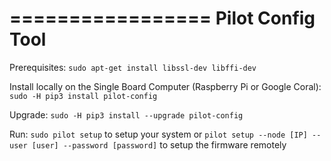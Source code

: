 =================
Pilot Config Tool
=================

Prerequisites:
`sudo apt-get install libssl-dev libffi-dev`

Install locally on the Single Board Computer (Raspberry Pi or Google Coral):
`sudo -H pip3 install pilot-config`

Upgrade:
`sudo -H pip3 install --upgrade pilot-config`

Run:
`sudo pilot setup`
to setup your system or
`pilot setup --node [IP] --user [user] --password [password]`
to setup the firmware remotely
